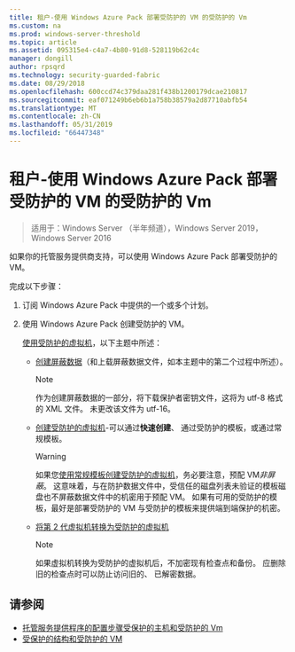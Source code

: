 ```yaml
---
title: 租户-使用 Windows Azure Pack 部署受防护的 VM 的受防护的 Vm
ms.custom: na
ms.prod: windows-server-threshold
ms.topic: article
ms.assetid: 095315e4-c4a7-4b80-91d8-528119b62c4c
manager: dongill
author: rpsqrd
ms.technology: security-guarded-fabric
ms.date: 08/29/2018
ms.openlocfilehash: 600ccd74c379daa281f438b1200179dcae210817
ms.sourcegitcommit: eaf071249b6eb6b1a758b38579a2d87710abfb54
ms.translationtype: MT
ms.contentlocale: zh-CN
ms.lasthandoff: 05/31/2019
ms.locfileid: "66447348"
---
```

# <a name="shielded-vms--for-tenants---deploying-a-shielded-vm-by-using-windows-azure-pack"></a>租户-使用 Windows Azure Pack 部署受防护的 VM 的受防护的 Vm

>适用于：Windows Server （半年频道），Windows Server 2019，Windows Server 2016

如果你的托管服务提供商支持，可以使用 Windows Azure Pack 部署受防护的 VM。

完成以下步骤：

<!-- When we have a link to the topic about how tenants subscribe, add that link as an indented item just under step 1 below. -->

1. 订阅 Windows Azure Pack 中提供的一个或多个计划。

2. 使用 Windows Azure Pack 创建受防护的 VM。

    [使用受防护的虚拟机](https://technet.microsoft.com/library/mt720674.aspx)，以下主题中所述：

   - [创建屏蔽数据](https://technet.microsoft.com/library/mt720672.aspx)（和上载屏蔽数据文件，如本主题中的第二个过程中所述）。
    
     > [!NOTE]
     > 作为创建屏蔽数据的一部分，将下载保护者密钥文件，这将为 utf-8 格式的 XML 文件。 未更改该文件为 utf-16。
    
   - [创建受防护的虚拟机](https://technet.microsoft.com/library/mt720673.aspx)-可以通过**快速创建**、 通过受防护的模板，或通过常规模板。
    
       > [!WARNING]
       > 如果您[使用常规模板创建受防护的虚拟机](https://technet.microsoft.com/library/mt720673.aspx#Anchor_2)，务必要注意，预配 VM*非屏蔽*。 这意味着，与在防护数据文件中，受信任的磁盘列表未验证的模板磁盘也不屏蔽数据文件中的机密用于预配 VM。 如果有可用的受防护的模板，最好是部署受防护的 VM 与受防护的模板来提供端到端保护的机密。
    
   - [将第 2 代虚拟机转换为受防护的虚拟机](https://technet.microsoft.com/library/mt720670.aspx)
    
       > [!NOTE]
       > 如果虚拟机转换为受防护的虚拟机后，不加密现有检查点和备份。 应删除旧的检查点时可以防止访问旧的、 已解密数据。

## <a name="see-also"></a>请参阅

- [托管服务提供程序的配置步骤受保护的主机和受防护的 Vm](guarded-fabric-configuration-scenarios-for-shielded-vms-overview.md)
- [受保护的结构和受防护的 VM](guarded-fabric-and-shielded-vms-top-node.md)
